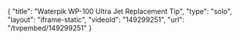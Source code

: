 {
    "title": "Waterpik WP-100 Ultra Jet Replacement Tip",
    "type": "solo",
    "layout": "iframe-static",
    "videoId": "149299251",
    "url": "\/tvpembed\/149299251"
}